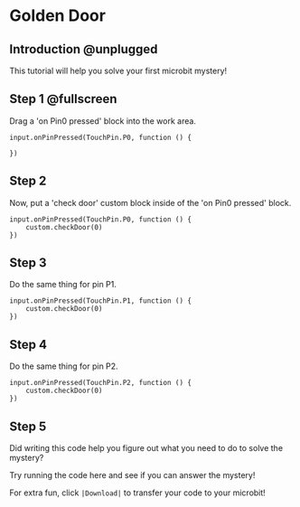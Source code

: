 # Golden Door

## Introduction @unplugged

This tutorial will help you solve your first microbit mystery!

## Step 1 @fullscreen

Drag a 'on Pin0 pressed' block into the work area.

```blocks
input.onPinPressed(TouchPin.P0, function () {
     
})
```


## Step 2 

Now, put a 'check door' custom block inside of the 'on Pin0 pressed' block.

```blocks
input.onPinPressed(TouchPin.P0, function () {
    custom.checkDoor(0)
})
```

## Step 3 

Do the same thing for pin P1.

```blocks
input.onPinPressed(TouchPin.P1, function () {
    custom.checkDoor(0)
})
```

## Step 4 

Do the same thing for pin P2.

```blocks
input.onPinPressed(TouchPin.P2, function () {
    custom.checkDoor(0)
})
```

## Step 5

Did writing this code help you figure out what you need to do to solve the mystery?

Try running the code here and see if you can answer the mystery!  

For extra fun, click ``|Download|`` to transfer your code to your microbit!
